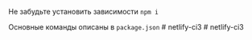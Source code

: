 
Не забудьте установить зависимости `npm i` 

Основные команды описаны в `package.json`
#   n e t l i f y - c i 3  
 #   n e t l i f y - c i 3  
 
